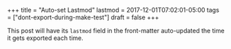 +++
title = "Auto-set Lastmod"
lastmod = 2017-12-01T07:02:01-05:00
tags = ["dont-export-during-make-test"]
draft = false
+++

This post will have its `lastmod` field in the front-matter
auto-updated the time it gets exported each time.
